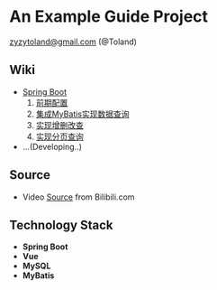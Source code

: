 # An Example Guide Project
zyzytoland@gmail.com (@Toland)
## Wiki

+ [Spring Boot](https://github.com/To1and/SpringBoot-Vue/wiki/Spring-Boot)
  1. [前期配置](https://github.com/To1and/SpringBoot-Vue/wiki/Spring-Boot#i-%E5%89%8D%E6%9C%9F%E9%85%8D%E7%BD%AE)
  2. [集成MyBatis实现数据查询](https://github.com/To1and/SpringBoot-Vue/wiki/Spring-Boot#ii-%E9%9B%86%E6%88%90mybatis%E5%AE%9E%E7%8E%B0%E6%95%B0%E6%8D%AE%E6%9F%A5%E8%AF%A2)
  3. [实现增删改查](https://github.com/To1and/SpringBoot-Vue/wiki/Spring-Boot#iii-%E5%AE%9E%E7%8E%B0%E5%A2%9E%E5%88%A0%E6%94%B9%E6%9F%A5)
  4. [实现分页查询](https://github.com/To1and/SpringBoot-Vue/wiki/Spring-Boot#iv-%E5%AE%9E%E7%8E%B0%E5%88%86%E9%A1%B5%E6%9F%A5%E8%AF%A2)
+ ...(Developing..)
## Source
+ Video [Source](https://b23.tv/O8wLw1W) from Bilibili.com

## Technology Stack

+ **Spring Boot**
+ **Vue**
+ **MySQL**
+ **MyBatis**